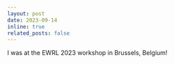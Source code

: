 ```yaml
---
layout: post
date: 2023-09-14
inline: true
related_posts: false
---
```


I was at the EWRL 2023 workshop in Brussels, Belgium!
